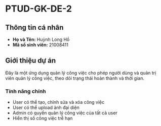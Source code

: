 # PTUD-GK-DE-2

## Thông tin cá nhân  
- **Họ và Tên:**  Huỳnh Long Hồ
- **Mã số sinh viên:** 21008411

## Giới thiệu dự án  
Đây là một ứng dụng quản lý công việc cho phép người dùng và quản trị viên quản lý công việc, theo dõi trạng thái hoàn thành và thời gian.  

### Tính năng chính  
- User có thể tạo, chỉnh sửa và xóa công việc  
- User có thể upload ảnh đại diện  
- Admin có quyền quản lý công việc của tất cả user  
- Hiển thị số công việc trễ hạn 
